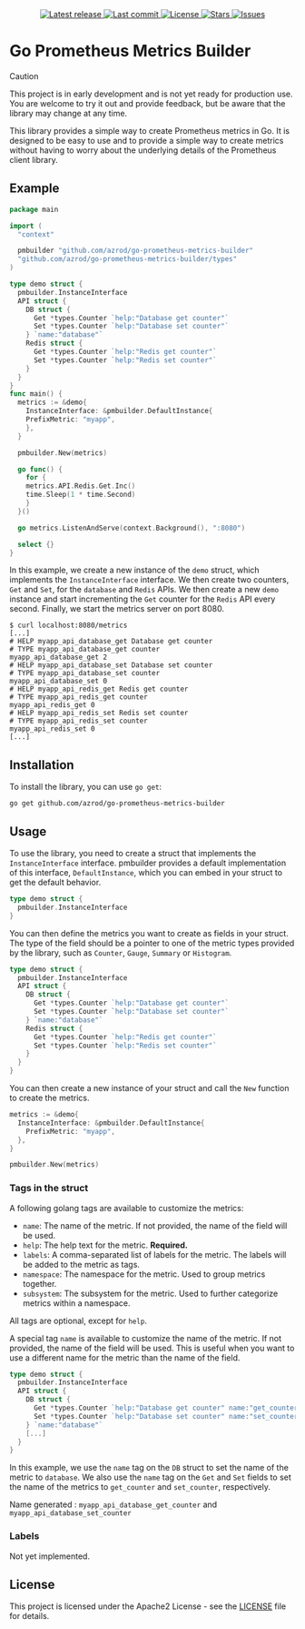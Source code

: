 <div align="center">
    <a href="https://github.com/azrod/go-prometheus-metrics-builder/releases/latest">
      <img alt="Latest release" src="https://img.shields.io/github/v/release/azrod/go-prometheus-metrics-builder?style=for-the-badge&logo=starship&color=C9CBFF&logoColor=D9E0EE&labelColor=302D41&include_prerelease&sort=semver" />
    </a>
    <a href="https://github.com/azrod/go-prometheus-metrics-builder/pulse">
      <img alt="Last commit" src="https://img.shields.io/github/last-commit/azrod/go-prometheus-metrics-builder?style=for-the-badge&logo=starship&color=8bd5ca&logoColor=D9E0EE&labelColor=302D41"/>
    </a>
    <a href="https://github.com/azrod/go-prometheus-metrics-builder/blob/main/LICENSE">
      <img alt="License" src="https://img.shields.io/github/license/azrod/go-prometheus-metrics-builder?style=for-the-badge&logo=starship&color=ee999f&logoColor=D9E0EE&labelColor=302D41" />
    </a>
    <a href="https://github.com/azrod/go-prometheus-metrics-builder/stargazers">
      <img alt="Stars" src="https://img.shields.io/github/stars/azrod/go-prometheus-metrics-builder?style=for-the-badge&logo=starship&color=c69ff5&logoColor=D9E0EE&labelColor=302D41" />
    </a>
    <a href="https://github.com/azrod/go-prometheus-metrics-builder/issues">
      <img alt="Issues" src="https://img.shields.io/github/issues/azrod/go-prometheus-metrics-builder?style=for-the-badge&logo=bilibili&color=F5E0DC&logoColor=D9E0EE&labelColor=302D41" />
    </a>
</div>

# Go Prometheus Metrics Builder

> [!CAUTION]
> This project is in early development and is not yet ready for production use. You are welcome to try it out and provide feedback, but be aware that the library may change at any time.

This library provides a simple way to create Prometheus metrics in Go. It is designed to be easy to use and to provide a simple way to create metrics without having to worry about the underlying details of the Prometheus client library.

## Example

```go
package main

import (
  "context"

  pmbuilder "github.com/azrod/go-prometheus-metrics-builder"
  "github.com/azrod/go-prometheus-metrics-builder/types"
)

type demo struct {
  pmbuilder.InstanceInterface
  API struct {
    DB struct {
      Get *types.Counter `help:"Database get counter"`
      Set *types.Counter `help:"Database set counter"`
    } `name:"database"`
    Redis struct {
      Get *types.Counter `help:"Redis get counter"`
      Set *types.Counter `help:"Redis set counter"`
    }
  }
}
func main() {
  metrics := &demo{
    InstanceInterface: &pmbuilder.DefaultInstance{
    PrefixMetric: "myapp",
    },
  }

  pmbuilder.New(metrics)

  go func() {
    for {
    metrics.API.Redis.Get.Inc()
    time.Sleep(1 * time.Second)
    }
  }()

  go metrics.ListenAndServe(context.Background(), ":8080")

  select {}
}
```

In this example, we create a new instance of the `demo` struct, which implements the `InstanceInterface` interface. We then create two counters, `Get` and `Set`, for the `database` and `Redis` APIs. We then create a new `demo` instance and start incrementing the `Get` counter for the `Redis` API every second. Finally, we start the metrics server on port 8080.

```shell
$ curl localhost:8080/metrics
[...]
# HELP myapp_api_database_get Database get counter
# TYPE myapp_api_database_get counter
myapp_api_database_get 2
# HELP myapp_api_database_set Database set counter
# TYPE myapp_api_database_set counter
myapp_api_database_set 0
# HELP myapp_api_redis_get Redis get counter
# TYPE myapp_api_redis_get counter
myapp_api_redis_get 0
# HELP myapp_api_redis_set Redis set counter
# TYPE myapp_api_redis_set counter
myapp_api_redis_set 0
[...]
```

## Installation

To install the library, you can use `go get`:

```shell
go get github.com/azrod/go-prometheus-metrics-builder
```

## Usage

To use the library, you need to create a struct that implements the `InstanceInterface` interface. pmbuilder provides a default implementation of this interface, `DefaultInstance`, which you can embed in your struct to get the default behavior.

```go
type demo struct {
  pmbuilder.InstanceInterface
}
```

You can then define the metrics you want to create as fields in your struct. The type of the field should be a pointer to one of the metric types provided by the library, such as `Counter`, `Gauge`, `Summary` or `Histogram`.

```go
type demo struct {
  pmbuilder.InstanceInterface
  API struct {
    DB struct {
      Get *types.Counter `help:"Database get counter"`
      Set *types.Counter `help:"Database set counter"`
    } `name:"database"`
    Redis struct {
      Get *types.Counter `help:"Redis get counter"`
      Set *types.Counter `help:"Redis set counter"`
    }
  }
}
```

You can then create a new instance of your struct and call the `New` function to create the metrics.

```go
metrics := &demo{
  InstanceInterface: &pmbuilder.DefaultInstance{
    PrefixMetric: "myapp",
  },
}

pmbuilder.New(metrics)
```

### Tags in the struct

A following golang tags are available to customize the metrics:

- `name`: The name of the metric. If not provided, the name of the field will be used.
- `help`: The help text for the metric. **Required.**
- `labels`: A comma-separated list of labels for the metric. The labels will be added to the metric as tags.
- `namespace`: The namespace for the metric. Used to group metrics together.
- `subsystem`: The subsystem for the metric. Used to further categorize metrics within a namespace.

All tags are optional, except for `help`.

A special tag `name` is available to customize the name of the metric. If not provided, the name of the field will be used. This is useful when you want to use a different name for the metric than the name of the field.

```go
type demo struct {
  pmbuilder.InstanceInterface
  API struct {
    DB struct {
      Get *types.Counter `help:"Database get counter" name:"get_counter"`
      Set *types.Counter `help:"Database set counter" name:"set_counter"`
    } `name:"database"`
    [...]
  }
}
```

In this example, we use the `name` tag on the `DB` struct to set the name of the metric to `database`. We also use the `name` tag on the `Get` and `Set` fields to set the name of the metrics to `get_counter` and `set_counter`, respectively.

Name generated : `myapp_api_database_get_counter` and `myapp_api_database_set_counter`

### Labels

Not yet implemented.

## License

This project is licensed under the Apache2 License - see the [LICENSE](LICENSE) file for details.
